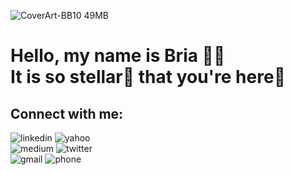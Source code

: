 ![CoverArt-BB10 49MB](https://user-images.githubusercontent.com/57609853/132418783-47e328cd-0b7b-4be3-bfd7-cd635b94fa86.jpg)
# Hello, my name is Bria ✌🏼 <br> It is so **stellar**🌟 that **you're** here📍

## Connect with me: 
![linkedin](https://user-images.githubusercontent.com/57609853/132451402-1c5b1d49-85ea-41cb-b12a-0d26cce34f86.jpg)
![yahoo](https://user-images.githubusercontent.com/57609853/132451542-ea506ae7-c2a4-4a77-a64f-c81e3a46479c.jpg)<br>
![medium](https://user-images.githubusercontent.com/57609853/132451563-f14248ba-6bcc-4d1d-ade8-5a943ba77c3c.jpg)
![twitter](https://user-images.githubusercontent.com/57609853/132451573-9a3244da-a40b-4275-821d-811eb8d8aae9.jpg)<br>
![gmail](https://user-images.githubusercontent.com/57609853/132451585-3b65ccc7-3af5-4cc8-b305-b0026d5bf72c.jpg)
![phone](https://user-images.githubusercontent.com/57609853/132451600-3ee36899-0261-4c65-8833-5aaa1abe857c.jpg)

<!--
**briabytes/briabytes** is a ✨ _special_ ✨ repository because its `README.md` (this file) appears on your GitHub profile.

Here are some ideas to get you started:

- 🔭 I’m currently working on ...
- 🌱 I’m currently learning ...
- 👯 I’m looking to collaborate on ...
- 🤔 I’m looking for help with ...
- 💬 Ask me about ...
- 📫 How to reach me: ...
- 😄 Pronouns: ...
- ⚡ Fun fact: ...
-->

